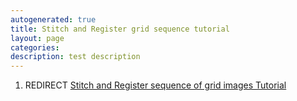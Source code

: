 ```yaml
---
autogenerated: true
title: Stitch and Register grid sequence tutorial
layout: page
categories: 
description: test description
---
```


1.  REDIRECT [Stitch and Register sequence of grid images Tutorial](Stitch_and_Register_sequence_of_grid_images_Tutorial)
